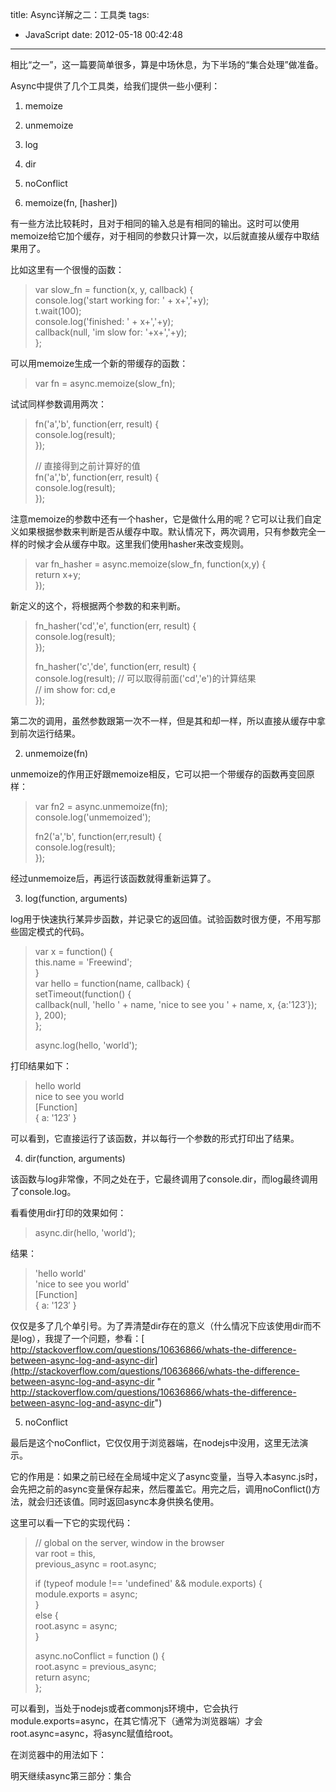 title: Async详解之二：工具类
tags:
  - JavaScript
date: 2012-05-18 00:42:48
---

相比“之一”，这一篇要简单很多，算是中场休息，为下半场的“集合处理”做准备。

Async中提供了几个工具类，给我们提供一些小便利：

1.  memoize
2.  unmemoize
3.  log
4.  dir
5.  noConflict

1. memoize(fn, [hasher])

有一些方法比较耗时，且对于相同的输入总是有相同的输出。这时可以使用memoize给它加个缓存，对于相同的参数只计算一次，以后就直接从缓存中取结果用了。

比如这里有一个很慢的函数：

> var slow_fn = function(x, y, callback) {     
>     console.log('start working for: ' + x+','+y);      
>     t.wait(100);      
>     console.log('finished: ' + x+','+y);      
>     callback(null, 'im slow for: '+x+','+y);      
> };

可以用memoize生成一个新的带缓存的函数：

> var fn = async.memoize(slow_fn);

试试同样参数调用两次：

> fn('a','b', function(err, result) {     
>     console.log(result);      
> });
> 
> // 直接得到之前计算好的值     
> fn('a','b', function(err, result) {      
>     console.log(result);      
> });
> 
>  

注意memoize的参数中还有一个hasher，它是做什么用的呢？它可以让我们自定义如果根据参数来判断是否从缓存中取。默认情况下，两次调用，只有参数完全一样的时候才会从缓存中取。这里我们使用hasher来改变规则。

> var fn_hasher = async.memoize(slow_fn, function(x,y) {     
>     return x+y;      
> });
> 
>  

新定义的这个，将根据两个参数的和来判断。

> fn_hasher('cd','e', function(err, result) {     
>     console.log(result);      
> });
> 
> fn_hasher('c','de', function(err, result) {     
>     console.log(result); // 可以取得前面('cd','e')的计算结果      
>                          // im show for: cd,e      
> });
> 
>  

第二次的调用，虽然参数跟第一次不一样，但是其和却一样，所以直接从缓存中拿到前次运行结果。

2. unmemoize(fn)

unmemoize的作用正好跟memoize相反，它可以把一个带缓存的函数再变回原样：

> var fn2 = async.unmemoize(fn);     
> console.log('unmemoized');
> 
> fn2('a','b', function(err,result) {     
>     console.log(result);      
> });
> 
>  

经过unmemoize后，再运行该函数就得重新运算了。

3. log(function, arguments)

log用于快速执行某异步函数，并记录它的返回值。试验函数时很方便，不用写那些固定模式的代码。

> var x = function() {     
>     this.name = 'Freewind';      
> }      
> var hello = function(name, callback) {      
>     setTimeout(function() {      
>         callback(null, 'hello ' + name, 'nice to see you ' + name, x, {a:'123&#8242;});      
>     }, 200);      
> };
> 
> async.log(hello, 'world');

打印结果如下：

> hello world     
>  nice to see you world      
>  [Function]      
>  { a: '123&#8242; }

可以看到，它直接运行了该函数，并以每行一个参数的形式打印出了结果。

4. dir(function, arguments)

该函数与log非常像，不同之处在于，它最终调用了console.dir，而log最终调用了console.log。

看看使用dir打印的效果如何：

> async.dir(hello, 'world');

结果：

> 'hello world'     
>  'nice to see you world'      
>  [Function]      
>  { a: '123&#8242; }

仅仅是多了几个单引号。为了弄清楚dir存在的意义（什么情况下应该使用dir而不是log），我提了一个问题，参看：[ http://stackoverflow.com/questions/10636866/whats-the-difference-between-async-log-and-async-dir](http://stackoverflow.com/questions/10636866/whats-the-difference-between-async-log-and-async-dir " http://stackoverflow.com/questions/10636866/whats-the-difference-between-async-log-and-async-dir")

5. noConflict

最后是这个noConflict，它仅仅用于浏览器端，在nodejs中没用，这里无法演示。   

它的作用是：如果之前已经在全局域中定义了async变量，当导入本async.js时，会先把之前的async变量保存起来，然后覆盖它。用完之后，调用noConflict()方法，就会归还该值。同时返回async本身供换名使用。

这里可以看一下它的实现代码：

> // global on the server, window in the browser     
> var root = this,      
>     previous_async = root.async;
> 
> if (typeof module !== 'undefined' &amp;&amp; module.exports) {     
>     module.exports = async;      
> }      
> else {      
>     root.async = async;      
> }
> 
> async.noConflict = function () {     
>     root.async = previous_async;      
>     return async;      
> };      
> 
>  

可以看到，当处于nodejs或者commonjs环境中，它会执行module.exports=async，在其它情况下（通常为浏览器端）才会root.async=async，将async赋值给root。

在浏览器中的用法如下：

> <script type="text/javascript" src="other_lib.js"></script>     
> <script type="text/javascript" src="async.js"></script>      
> <script type="text/javascript">
> 
>   // code using async     
>   async.noConflict();      
>   // Code that uses other library's 'async' can follow here.      
> </script>

明天继续async第三部分：集合